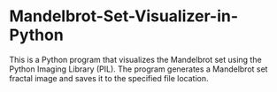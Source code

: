 # Mandelbrot-Set-Visualizer-in-Python
This is a Python program that visualizes the Mandelbrot set using the Python Imaging Library (PIL). The program generates a Mandelbrot set fractal image and saves it to the specified file location.
